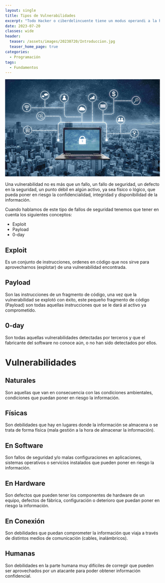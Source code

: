 ```yaml
---
layout: single
title: Tipos de Vulnerabilidades
excerpt: "Todo Hacker o ciberdelincuente tiene un modus operandi a la hora de buscar un objetivo e intentar buscar o introducirse en sus sistemas, en este apartado se explicará a detalle como funciona este sistema"
date: 2023-07-20
classes: wide
header:
  teaser: /assets/images/20230720/Introduccion.jpg
  teaser_home_page: true
categories:
  - Programación
tags:
  - Fundamentos
---
```


![](/assets/images/20230721/Intro.jpg)

Una vulnerabilidad no es más que un fallo, un fallo de seguridad, un defecto en la seguridad, un punto débil en algún activo, ya sea físico o lógico, que pueda poner en riesgo la confidencialidad, integridad y disponibilidad de la información.

Cuando hablamos de este tipo de fallos de seguridad tenemos que tener en cuenta los siguientes conceptos:

- Exploit
- Payload
- 0-day

## Exploit

Es un conjunto de instrucciones, ordenes en código que nos sirve para aprovecharnos (explotar) de una vulnerabilidad encontrada.

## Payload

Son las instrucciones de un fragmento de código, una vez que la vulnerabilidad se explotó con éxito, este pequeño fragmento de código (Payload) son todas aquellas instrucciones que se le dará al activo ya comprometido.

## 0-day

Son todas aquellas vulnerabilidades detectadas por terceros y que el fabricante del software no conoce aún, o no han sido detectados por ellos.

# Vulnerabilidades

## Naturales

Son aquellas que van en consecuencia con las condiciones ambientales, condiciones que puedan poner en riesgo la información.

## Físicas

Son debilidades que hay en lugares donde la información se almacena o se trata de forma física (mala gestión a la hora de almacenar la información).

## En Software

Son fallos de seguridad y/o malas configuraciones en aplicaciones, sistemas operativos o servicios instalados que pueden poner en riesgo la información.

## En Hardware

Son defectos que pueden tener los componentes de hardware de un equipo, defectos de fábrica, configuración o deterioro que puedan poner en riesgo la información.

## En Conexión

Son debilidades que puedan comprometer la información que viaja a través de distintos medios de comunicación (cables, inalámbricos).

## Humanas

Son debilidades en la parte humana muy difíciles de corregir que pueden ser aprovechados por un atacante para poder obtener información confidencial.